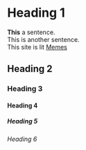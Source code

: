# Heading 1
**This** a sentence.<br>
This is another sentence.<br>
This site is lit [Memes](https://www.google.com/search?q=memes&safe=strict&source=lnms&tbm=isch&sa=X&ved=0ahUKEwiYpvatoOnXAhUUwGMKHdK6BtwQ_AUICigB&biw=1920&bih=949)
## Heading 2
### Heading 3
#### Heading 4
##### Heading 5
###### Heading 6
